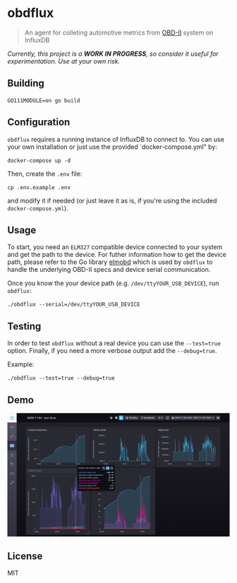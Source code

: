 # obdflux

> An agent for colleting automotive metrics from [OBD-II](https://en.wikipedia.org/wiki/On-board_diagnostics) system on InfluxDB

*Currently, this project is a **WORK IN PROGRESS**, so consider it useful for experimentation. Use at your own risk.*

## Building

```
GO111MODULE=on go build
```

## Configuration

`obdflux` requires a running instance of InfluxDB to connect to. You can use your own installation or just use the provided `docker-compose.yml" by:

```
docker-compose up -d
```

Then, create the `.env` file:
```
cp .env.example .env
```

and modify it if needed (or just leave it as is, if you're using the included `docker-compose.yml`).


## Usage

To start, you need an `ELM327` compatible device connected to your system and get the path to the device. 
For futher information how to get the device path, please refer to the Go library [elmobd](https://github.com/rzetterberg/elmobd) which is used by `obdflux` to handle the underlying OBD-II specs and device serial communication.

Once you know the your device path (e.g. `/dev/ttyYOUR_USB_DEVICE`), run `obdflux`:
```
./obdflux --serial=/dev/ttyYOUR_USB_DEVICE
```


## Testing

In order to test `obdflux` without a real device you can use the `--test=true` option. 
Finally, if you need a more verbose output add the `--debug=true`.

Example:
```
./obdflux --test=true --debug=true
```

## Demo
![Test drive](docs/demo.png)

## License
MIT




